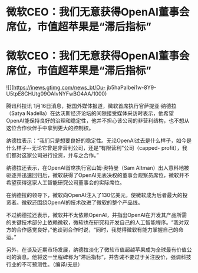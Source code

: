 # 微软CEO：我们无意获得OpenAI董事会席位，市值超苹果是“滞后指标”

# 微软CEO：我们无意获得OpenAI董事会席位，市值超苹果是“滞后指标”

![](https://inews.gtimg.com/news_bt/Ou-
jb5haPaIbei1w-8Y9-U5tpE8CHUtg09OAIvNYFwBO4AA/1000)

腾讯科技讯 1月16日消息，据国外媒体报道，微软首席执行官萨提亚·纳德拉（Satya
Nadella）在达沃斯经济论坛的间隙接受媒体采访时表示，他希望OpenAI能保持良好的治理和稳定性，他并不担心该公司的非营利结构，也不想从这位合作伙伴手中拿到更大的控制权。

纳德拉表示：“我们只是想要良好的稳定性。无论OpenAI过去是什么样子，如今是什么样子--无论它曾是非营利公司，还是“有限营利”公司（capped-
profit），我们都对这家公司进行投资，并与之合作。”

纳德拉还表示，在OpenAI首席执行官山姆·奥特曼（Sam
Altman）出人意料地被驱逐并迅速回归后，微软获得了OpenAI无表决权的董事会观察员席位，微软并不希望获得这家人工智能研究公司董事会的实际席位。

在纳德拉的领导下，微软向OpenAI注入了130亿美元，使微软成为后者最大的投资者。微软还围绕OpenAI的技术改进了微软的整个产品线。

不过纳德拉还表示，微软并不太依赖OpenAI，并指出OpenAI在开发其产品所需的关键技术部分上依赖微软，微软也在研究和开发自己的人工智能程序。“我对双方的合作感觉良好，”他谈到合作时说，“同时，我觉得微软有能力掌握自己的命运。”

另外，在谈及近期市场发展，纳德拉淡化了微软市值超越苹果成为全球最有价值公司的消息。他将这一里程碑称为“滞后指标”，并告诫不要过于关注股价，强调科技行业的不可预测性。（编译/无忌）

